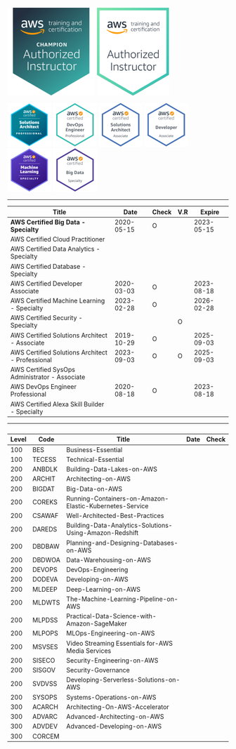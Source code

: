 ![AAI-champ](999-TEMP/Certifications/thumb-AAI-Champion.png)
![AAI](999-TEMP/Certifications/thumb-AAI.png)

![SAP](999-TEMP/Certifications/AWS-SolArchitect-Professional-100.png)
![DEVOPS](999-TEMP/Certifications/thumb-AWS-DevOpsEngineer-Professional.png)
![SA](999-TEMP/Certifications/thumb-AWS-SolArchitect-Associate.png)
![DEVA](999-TEMP/Certifications/thumb-AWS-Developer-Associate.png)
![ML](999-TEMP/Certifications/AWS-MachineLearning-Specialty-100.png)
![BIGDAT](999-TEMP/Certifications/thumb-AWS-BigData-Specialty.png)

---

| Title                                            | Date       | Check | V.R | Expire     |
| ------------------------------------------------ | ---------- | ----- | --- | ---------- |
| <b>AWS Certified Big Data - Specialty</b>        | 2020-05-15 | O     |     | 2023-05-15 |
| AWS Certified Cloud Practitioner                 |            |       |     |            |
| AWS Certified Data Analytics - Specialty         |            |       |     |            |
| AWS Certified Database - Specialty               |            |       |     |            |
| AWS Certified Developer Associate                | 2020-03-03 | O     |     | 2023-08-18 |
| AWS Certified Machine Learning - Specialty       | 2023-02-28 | O     |     | 2026-02-28 |
| AWS Certified Security - Specialty               |            |       | O   |            |
| AWS Certified Solutions Architect - Associate    | 2019-10-29 | O     |     | 2025-09-03 |
| AWS Certified Solutions Architect - Professional | 2023-09-03 | O     | O   | 2025-09-03 |
| AWS Certified SysOps Administrator - Associate   |            |       |     |            |
| AWS DevOps Engineer Professional                 | 2020-08-18 | O     |     | 2023-08-18 |
| AWS Certified Alexa Skill Builder - Specialty    |            |       |     |            |

---

###

| Level | Code   | Title                                                   | Date | Check |
| ----- | ------ | ------------------------------------------------------- | ---- | ----- |
| 100   | BES    | Business-Essential                                      |      |       |
| 100   | TECESS | Technical-Essential                                     |      |       |
| 200   | ANBDLK | Building-Data-Lakes-on-AWS                              |      |       |
| 200   | ARCHIT | Architecting-on-AWS                                     |      |       |
| 200   | BIGDAT | Big-Data-on-AWS                                         |      |       |
| 200   | COREKS | Running-Containers-on-Amazon-Elastic-Kubernetes-Service |      |       |
| 200   | CSAWAF | Well-Architected-Best-Practices                         |      |       |
| 200   | DAREDS | Building-Data-Analytics-Solutions-Using-Amazon-Redshift |      |       |
| 200   | DBDBAW | Planning-and-Designing-Databases-on-AWS                 |      |       |
| 200   | DBDWOA | Data-Warehousing-on-AWS                                 |      |       |
| 200   | DEVOPS | DevOps-Engineering                                      |      |       |
| 200   | DODEVA | Developing-on-AWS                                       |      |       |
| 200   | MLDEEP | Deep-Learning-on-AWS                                    |      |       |
| 200   | MLDWTS | The-Machine-Learning-Pipeline-on-AWS                    |      |       |
| 200   | MLPDSS | Practical-Data-Science-with-Amazon-SageMaker            |      |       |
| 200   | MLPOPS | MLOps-Engineering-on-AWS                                |      |       |
| 200   | MSVSES | Video Streaming Essentials for-AWS Media Services       |      |       |
| 200   | SISECO | Security-Engineering-on-AWS                             |      |       |
| 200   | SISGOV | Security-Governance                                     |      |       |
| 200   | SVDVSS | Developing-Serverless-Solutions-on-AWS                  |      |       |
| 200   | SYSOPS | Systems-Operations-on-AWS                               |      |       |
| 300   | ACARCH | Architecting-On-AWS-Accelerator                         |      |       |
| 300   | ADVARC | Advanced-Architecting-on-AWS                            |      |       |
| 300   | ADVDEV | Advanced-Developing-on-AWS                              |      |       |
| 300   | CORCEM |                                                         |      |       |
